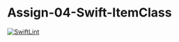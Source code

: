 # Assign-04-Swift-ItemClass
[![SwiftLint](https://github.com/ICS4U-Programming-RemyS/Assign-04-Swift-ItemClass/workflows/SwiftLint/badge.svg)](https://github.com/ICS4U-Programming-RemyS/Assign-04-Swift-ItemClass/actions)
